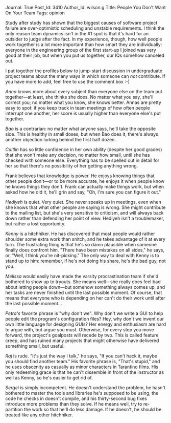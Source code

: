 Journal: True
Post_Id: 3410
Author_Id: wilson.g
Title: People You Don't Want On Your Team
Tags: opinion

<p>Study after study has shown that the biggest causes of software project failure are over-optimistic scheduling and unstable requirements.  I think the only reason team dynamics isn't in the #1 spot is that it's hard for an outsider to judge after the fact. In my experience, though, how well people work together is a lot more important than how smart they are individually: everyone in the engineering group of the first start-up I joined was very good at their job, but when you put us together, our IQs somehow canceled out.</p>
<p>I put together the profiles below to jump-start discussion in undergraduate project teams about the many ways in which someone can <em>not</em> contribute. If you have more to add, feel free to use the comment box :-)</p>
<p><em>Anna</em> knows more about every subject than everyone else on the team put together&mdash;at least, she thinks she does. No matter what you say, she'll correct you; no matter what you know, she knows better. Annas are pretty easy to spot: if you keep track in team meetings of how often people interrupt one another, her score is usually higher than everyone else's put together.</p>
<p><em>Bao</em> is a contrarian: no matter what anyone says, he'll take the opposite side. This is healthy in small doses, but when Bao does it, there's always another objection lurking behind the first half dozen.</p>
<p><em>Caitlin</em> has so little confidence in her own ability (despite her good grades) that she won't make any decision, no matter how small, until she has checked with someone else. Everything has to be spelled out in detail for her so that there's no possibility of her getting anything wrong.</p>
<p>Frank believes that knowledge is power. He enjoys knowing things that other people don't&mdash;or to be more accurate, he enjoys it when people know he knows things they don't. Frank can actually make things work, but when asked how he did it, he'll grin and say, "Oh, I'm sure you can figure it out."</p>
<p><em>Hediyeh</em> is quiet. Very quiet. She never speaks up in meetings, even when she knows that what other people are saying is wrong. She might contribute to the mailing list, but she's very sensitive to criticism, and will always back down rather than defending her point of view. Hediyeh isn't a troublemaker, but rather a lost opportunity.</p>
<p><em>Kenny</em> is a hitchhiker. He has discovered that most people would rather shoulder some extra work than snitch, and he takes advantage of it at every turn. The frustrating thing is that he's so damn plausible when someone finally does confront him. "There have been mistakes on all sides," he says, or, "Well, I think you're nit-picking." The only way to deal with Kenny is to stand up to him: remember, if he's not doing his share, he's the bad guy, not you.</p>
<p><em>Melissa</em> would easily have made the varsity procrastination team if she'd bothered to show up to tryouts. She means well&mdash;she really does feel bad about letting people down&mdash;but somehow something always comes up, and her tasks are never finished until the last possible moment. Of course, that means that everyone who is depending on her can't do their work until after the last possible moment...</p>
<p><em>Petra's</em> favorite phrase is "why don't we". Why don't we write a GUI to help people edit the program's configuration files? Hey, why don't we invent our own little language for designing GUIs? Her energy and enthusiasm are hard to argue with, but argue you must. Otherwise, for every step you move forward, the project's goalposts will recede by two. This is called feature creep, and has ruined many projects that might otherwise have delivered something small, but useful.</p>
<p><em>Raj</em> is rude. "It's just the way I talk," he says, "If you can't hack it, maybe you should find another team." His favorite phrase is, "That's stupid," and he uses obscenity as casually as minor characters in Tarantino films. His only redeeming grace is that he can't dissemble in front of the instructor as well as Kenny, so he's easier to get rid of.</p>
<p><em>Sergei</em> is simply incompetent. He doesn't understand the problem, he hasn't bothered to master the tools and libraries he's supposed to be using, the code he checks in doesn't compile, and his thirty-second bug fixes introduce more problems than they solve. If he means well, try to re-partition the work so that he'll do less damage. If he doesn't, he should be treated like any other hitchhiker.</p>
